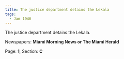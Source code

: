```yaml
---  
title: The justice department detains the Lekala  
tags:  
  - Jan 1940  
---  
```

  
The justice department detains the Lekala.  
  
Newspapers: **Miami Morning News or The Miami Herald**  
  
Page: **1**, Section: **C** 
